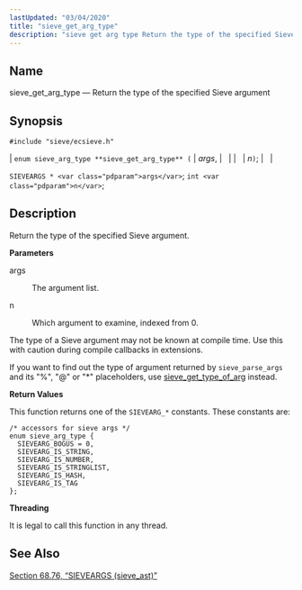 ```yaml
---
lastUpdated: "03/04/2020"
title: "sieve_get_arg_type"
description: "sieve get arg type Return the type of the specified Sieve argument enum sieve arg type sieve get arg type args n SIEVEARGS args int n Return the type of the specified Sieve argument args The argument list n Which argument to examine indexed from 0 The type of a..."
---
```


<a name="apis.sieve_get_arg_type"></a> 
## Name

sieve_get_arg_type — Return the type of the specified Sieve argument

## Synopsis

`#include "sieve/ecsieve.h"`

| `enum sieve_arg_type **sieve_get_arg_type** (` | <var class="pdparam">args</var>, |   |
|   | <var class="pdparam">n</var>`)`; |   |

`SIEVEARGS * <var class="pdparam">args</var>`;
`int <var class="pdparam">n</var>`;<a name="idp60075168"></a> 
## Description

Return the type of the specified Sieve argument.

**<a name="idp60076400"></a> Parameters**

<dl class="variablelist">

<dt>args</dt>

<dd>

The argument list.

</dd>

<dt>n</dt>

<dd>

Which argument to examine, indexed from 0.

</dd>

</dl>

The type of a Sieve argument may not be known at compile time. Use this with caution during compile callbacks in extensions.

If you want to find out the type of argument returned by `sieve_parse_args` and its "%", "@" or "*" placeholders, use [sieve_get_type_of_arg](/momentum/3/3-api/apis-sieve-get-type-of-arg) instead.

**<a name="idp60083264"></a> Return Values**

This function returns one of the `SIEVEARG_*` constants. These constants are:

```
/* accessors for sieve args */
enum sieve_arg_type {
  SIEVEARG_BOGUS = 0,
  SIEVEARG_IS_STRING,
  SIEVEARG_IS_NUMBER,
  SIEVEARG_IS_STRINGLIST,
  SIEVEARG_IS_HASH,
  SIEVEARG_IS_TAG
};
```
**<a name="idp60085568"></a> Threading**

It is legal to call this function in any thread.

<a name="idp60086672"></a> 
## See Also

[Section 68.76, “SIEVEARGS (sieve_ast)”](structs.sieve_ast "68.76. SIEVEARGS (sieve_ast)")